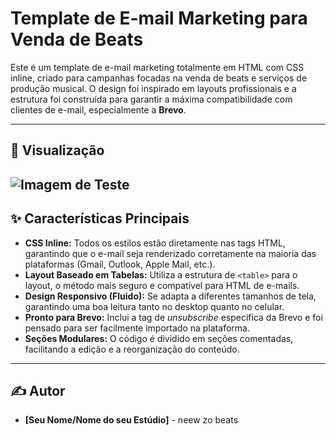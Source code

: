 # Template de E-mail Marketing para Venda de Beats

Este é um template de e-mail marketing totalmente em HTML com CSS inline, criado para campanhas focadas na venda de beats e serviços de produção musical. O design foi inspirado em layouts profissionais e a estrutura foi construída para garantir a máxima compatibilidade com clientes de e-mail, especialmente a **Brevo**.

---

## 🎨 Visualização

![Imagem de Teste](https://res.cloudinary.com/db0ztiffv/image/upload/v1754402282/sete_wi5h97.gif)
---

## ✨ Características Principais

- **CSS Inline:** Todos os estilos estão diretamente nas tags HTML, garantindo que o e-mail seja renderizado corretamente na maioria das plataformas (Gmail, Outlook, Apple Mail, etc.).
- **Layout Baseado em Tabelas:** Utiliza a estrutura de `<table>` para o layout, o método mais seguro e compatível para HTML de e-mails.
- **Design Responsivo (Fluido):** Se adapta a diferentes tamanhos de tela, garantindo uma boa leitura tanto no desktop quanto no celular.
- **Pronto para Brevo:** Inclui a tag de *unsubscribe* específica da Brevo e foi pensado para ser facilmente importado na plataforma.
- **Seções Modulares:** O código é dividido em seções comentadas, facilitando a edição e a reorganização do conteúdo.

---


## ✍️ Autor

- **[Seu Nome/Nome do seu Estúdio]** - neew zo beats
